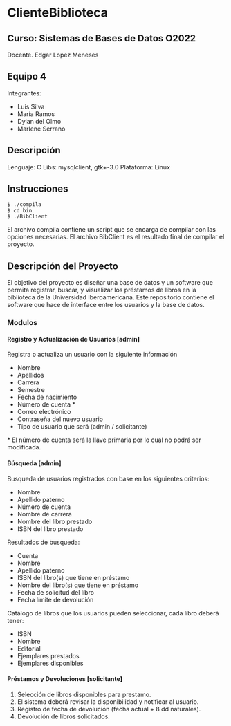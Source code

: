 # ClienteBiblioteca

## Curso: Sistemas de Bases de Datos O2022

Docente. Edgar Lopez Meneses

## Equipo 4
Integrantes:
- Luis Silva
- María Ramos
- Dylan del Olmo
- Marlene Serrano

## Descripción
Lenguaje: C
Libs: mysqlclient, gtk+-3.0
Plataforma: Linux

## Instrucciones
    $ ./compila
    $ cd bin
    $ ./BibClient

El archivo compila contiene un script que se encarga de compilar con las opciones necesarias.
El archivo BibClient es el resultado final de compilar el proyecto.

## Descripción del Proyecto

El objetivo del proyecto es diseñar una base de datos y un software que permita registrar, buscar, y visualizar los préstamos de libros en la biblioteca de la Universidad Iberoamericana. Este repositorio contiene el software que hace de interface entre los usuarios y la base de datos.

### Modulos

#### Registro y Actualización de Usuarios [admin]

Registra o actualiza un usuario con la siguiente información
- Nombre
- Apellidos
- Carrera
- Semestre
- Fecha de nacimiento
- Número de cuenta *
- Correo electrónico
- Contraseña del nuevo usuario
- Tipo de usuario que será (admin / solicitante)

\* El número de cuenta será la llave primaria por lo cual no podrá ser modificada.

#### Búsqueda [admin]

Busqueda de usuarios registrados con base en los siguientes criterios:
- Nombre
- Apellido paterno
- Número de cuenta
- Nombre de carrera
- Nombre del libro prestado
- ISBN del libro prestado

Resultados de busqueda:
- Cuenta
- Nombre
- Apellido paterno
- ISBN del libro(s) que tiene en préstamo
- Nombre del libro(s) que tiene en préstamo
- Fecha de solicitud del libro
- Fecha límite de devolución

Catálogo de libros que los usuarios pueden seleccionar, cada libro deberá tener:
- ISBN
- Nombre
- Editorial
- Ejemplares prestados
- Ejemplares disponibles

#### Préstamos y Devoluciones [solicitante]

1. Selección de libros disponibles para prestamo.
2. El sistema deberá revisar la disponibilidad y notificar al usuario. 
3. Registro de fecha de devolución (fecha actual + 8 dd naturales).
4. Devolución de libros solicitados.
